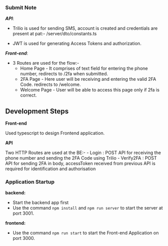 ### Submit Note

***API***:

- Trilio is used for sending SMS, account is created and credentials are present at pat:- /server/dto/constants.ts

- JWT is used for generating Access Tokens and authorization.

***Front-end***:

- 3 Routes are used for the flow:-
   - Home Page - It comprises of text field for entering the phone number, redirects to /2fa when submitted.
   - 2FA Page - Here user will be receiving and entering the valid 2FA Code. redirects to /welcome.
   - Welcome Page - User will be able to access this page only if 2fa is correct.

## Development Steps


**Front-end** 

   Used typescript to design Frontend application.

**API** 

   Two HTTP Routes are used at the BE:-
    - Login : POST API for receiving the phone number and sending the 2FA Code using Trilio
    - Verify2FA : POST API for sending 2FA in body, accessToken received from previous API is required for identification and authorisation

### Application Startup

**backend:**
- Start the backend app first
- Use the command `npm install` and `npm run server` to start the server at port 3001.

**frontend:**
- Use the command `npm run start` to start the Front-end Application on port 3000.
